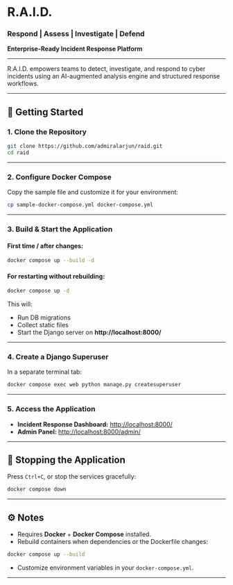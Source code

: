 # R.A.I.D.  
### Respond | Assess | Investigate | Defend  
**Enterprise-Ready Incident Response Platform**

---

R.A.I.D. empowers teams to detect, investigate, and respond to cyber incidents using an AI-augmented analysis engine and structured response workflows.

---

## 🚀 Getting Started

### 1. Clone the Repository

```bash
git clone https://github.com/admiralarjun/raid.git
cd raid
```

---

### 2. Configure Docker Compose

Copy the sample file and customize it for your environment:

```bash
cp sample-docker-compose.yml docker-compose.yml
```

---

### 3. Build & Start the Application

#### First time / after changes:
```bash
docker compose up --build -d
```

#### For restarting without rebuilding:
```bash
docker compose up -d
```

This will:
- Run DB migrations
- Collect static files
- Start the Django server on **http://localhost:8000/**

---

### 4. Create a Django Superuser

In a separate terminal tab:

```bash
docker compose exec web python manage.py createsuperuser
```

---

### 5. Access the Application

- **Incident Response Dashboard:** [http://localhost:8000/](http://localhost:8000/)
- **Admin Panel:** [http://localhost:8000/admin/](http://localhost:8000/admin/)

---

## 🔌 Stopping the Application

Press `Ctrl+C`, or stop the services gracefully:

```bash
docker compose down
```

---

## ⚙️ Notes

- Requires **Docker** + **Docker Compose** installed.
- Rebuild containers when dependencies or the Dockerfile changes:

```bash
docker compose up --build
```

- Customize environment variables in your `docker-compose.yml`.

---

